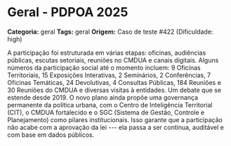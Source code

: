 # Geral - PDPOA 2025

**Categoria:** geral
**Tags:** geral
**Origem:** Caso de teste #422 (Dificuldade: high)

A participação foi estruturada em várias etapas: oficinas, audiências públicas, escutas setoriais, reuniões no CMDUA e canais digitais. Alguns números da participação social até o momento incluem: 9 Oficinas Territoriais, 15 Exposições Interativas, 2 Seminários, 2 Conferências, 7 Oficinas Temáticas, 24 Devolutivas, 4 Consultas Públicas, 184 Reuniões e 30 Reuniões do CMDUA e diversas visitas à entidades. Um debate que se estende desde 2019. O novo plano ainda propõe uma governança permanente da política urbana, com o Centro de Inteligência Territorial (CIT), o CMDUA fortalecido e o SGC (Sistema de Gestão, Controle e Planejamento) como pilares institucionais. Isso garante que a participação não acabe com a aprovação da lei --- ela passa a ser contínua, auditável e com base em dados públicos.